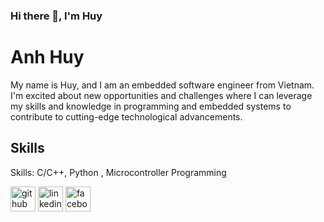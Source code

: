 ### Hi there 👋, I'm Huy



# Anh Huy
My name is Huy, and I am an embedded software engineer from Vietnam. I'm excited about new opportunities and challenges where I can leverage my skills and knowledge in programming and embedded systems to contribute to cutting-edge technological advancements.

## Skills
Skills: C/C++, Python , Microcontroller Programming



[<img src='https://cdn.jsdelivr.net/npm/simple-icons@3.0.1/icons/github.svg' alt='github' height='40'>](https://github.com/ahuydev)  [<img src='https://cdn.jsdelivr.net/npm/simple-icons@3.0.1/icons/linkedin.svg' alt='linkedin' height='40'>](https://www.linkedin.com/in/huy-anh-3a2391301/)  [<img src='https://cdn.jsdelivr.net/npm/simple-icons@3.0.1/icons/facebook.svg' alt='facebook' height='40'>](https://www.facebook.com/A.high19.09)  

